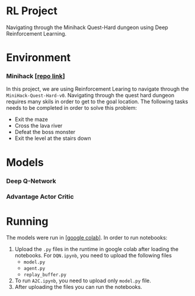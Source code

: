 # RL Project
Navigating through the Minihack Quest-Hard dungeon using Deep Reinforcement Learning.

# Environment
### Minihack [[repo link](https://github.com/facebookresearch/minihack)]
In this project, we are using Reinforcement Learing to navigate through the `MiniHack-Quest-Hard-v0`. Navigating through the quest hard dungeon requires many skils in order to get to the goal location. The following tasks needs to be completed in order to solve this problem:

- Exit the maze
- Cross the lava river
- Defeat the boss monster
- Exit the level at the stairs down

# Models
### Deep Q-Network

### Advantage Actor Critic

# Running
The models were run in [[google colab](https://colab.research.google.com/)]. In order to run notebooks:
1. Upload the `.py` files in the runtime in google colab after loading the notebooks. For `DQN.ipynb`, you need to upload the following files
    - `model.py`
    - `agent.py`
    - `replay_buffer.py`
2. To run `A2C.ipynb`, you need to upload only `model.py` file.
3. After uploading the files you can run the notebooks.
